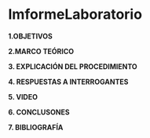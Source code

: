 # ImformeLaboratorio

**1.OBJETIVOS** 

**2.MARCO TEÓRICO**

**3. EXPLICACIÓN DEL PROCEDIMIENTO**

**4. RESPUESTAS A INTERROGANTES**

**5. VIDEO**

**6. CONCLUSONES**

**7. BIBLIOGRAFÍA**


